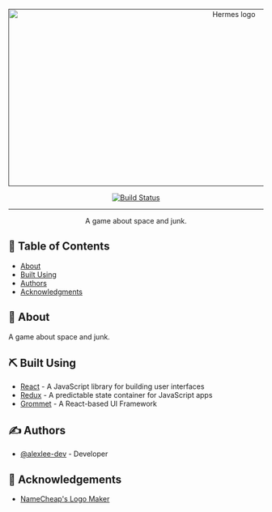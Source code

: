 <p align="center">
  <a href="" rel="noopener">
 <img width=875px height=350px src="https://github.com/alexlee-dev/hermes/raw/feature/readme/hermes-cover.png" alt="Hermes logo"></a>
</p>
 
<div align="center">

[![Build Status][travis]][travis]

</div>

---

<p align="center"> A game about space and junk.
    <br> 
</p>

## 📝 Table of Contents

- [About](#about)
- [Built Using](#built_using)
- [Authors](#authors)
- [Acknowledgments](#acknowledgement)

## 🧐 About <a name = "about"></a>

A game about space and junk.

## ⛏️ Built Using <a name = "built_using"></a>

- [React](https://reactjs.org/) - A JavaScript library for building user interfaces
- [Redux](https://redux.js.org/) - A predictable state container for JavaScript apps
- [Grommet](https://v2.grommet.io/) - A React-based UI Framework

## ✍️ Authors <a name = "authors"></a>

- [@alexlee-dev](https://github.com/alexlee-dev) - Developer

## 🎉 Acknowledgements <a name = "acknowledgement"></a>

- [NameCheap's Logo Maker](https://www.namecheap.com/logo-maker/app/new)

[npm-image]: https://img.shields.io/npm/v/hermes-game.svg
[npm-downloads]: https://img.shields.io/npm/dt/hermes-gaame.svg
[npm-url]: https://www.npmjs.com/package/hermes-gaame
[size-image]: https://img.shields.io/bundlephobia/minzip/hermes-game.svg
[coverage-badge]: https://coveralls.io/repos/github/alexlee-dev/hermes/badge.svg?branch=master
[coverage-link]: https://coveralls.io/github/alexlee-dev/hermes?branch=master
[travis]: https://travis-ci.org/alexlee-dev/hermes.svg?branch=master